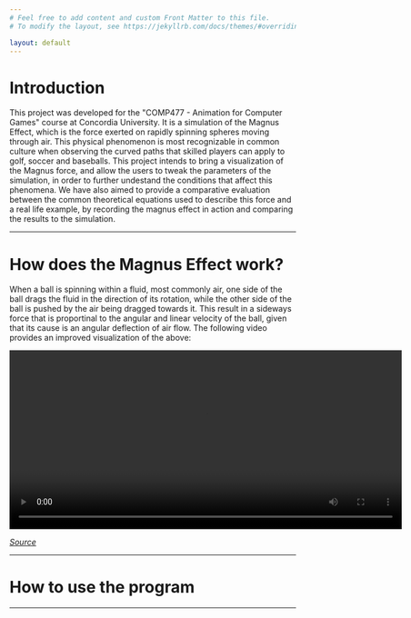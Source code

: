 ```yaml
---
# Feel free to add content and custom Front Matter to this file.
# To modify the layout, see https://jekyllrb.com/docs/themes/#overriding-theme-defaults

layout: default
---
```


# Introduction

This project was developed for the "COMP477 - Animation for Computer Games" course at Concordia University.
It is a simulation of the Magnus Effect, which is the force exerted on rapidly spinning spheres moving through air.
This physical phenomenon is most recognizable in common culture when observing the curved paths that skilled players
can apply to golf, soccer and baseballs. This project intends to bring a visualization of the Magnus force, and allow
the users to tweak the parameters of the simulation, in order to further undestand the conditions that affect this phenomena.
We have also aimed to provide a comparative evaluation between the common theoretical equations used to describe this
force and a real life example, by recording the magnus effect in action and comparing the results to the simulation.

* * *

# How does the Magnus Effect work?

When a ball is spinning within a fluid, most commonly air, one side of the ball drags the fluid in the direction of
its rotation, while the other side of the ball is pushed by the air being dragged towards it. This result in a
sideways force that is proportinal to the angular and linear velocity of the ball, given that its cause is an angular
deflection of air flow. The following video provides an improved visualization of the above:

<video controls width="690" height="315">
	<source src="http://localhost:4000/assets/video/magnus-effect-explanation.webm" type="video/webm">
</video>

_[Source](https://youtu.be/2OSrvzNW9FE)_

* * *

# How to use the program

* * *